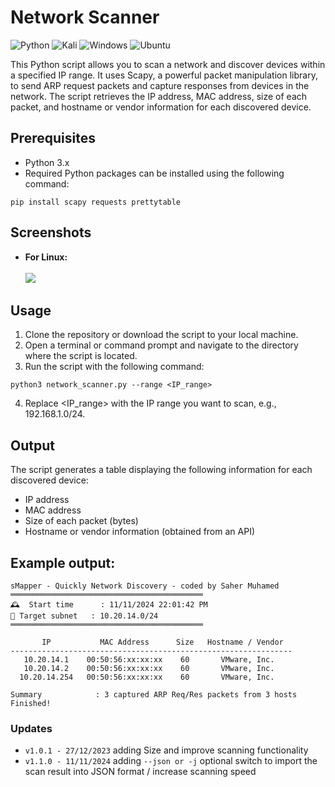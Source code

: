 # Network Scanner

![Python](https://img.shields.io/badge/python-3670A0?style=for-the-badge&logo=python&logoColor=ffdd54)  ![Kali](https://img.shields.io/badge/Kali-268BEE?style=for-the-badge&logo=kalilinux&logoColor=white)  ![Windows](https://img.shields.io/badge/Windows-0078D4.svg?style=for-the-badge&logo=Windows&logoColor=white)  ![Ubuntu](https://img.shields.io/badge/Ubuntu-E95420?style=for-the-badge&logo=ubuntu&logoColor=white)

This Python script allows you to scan a network and discover devices within a specified IP range. It uses Scapy, a powerful packet manipulation library, to send ARP request packets and capture responses from devices in the network. The script retrieves the IP address, MAC address, size of each packet, and hostname or vendor information for each discovered device.

## Prerequisites
- Python 3.x
- Required Python packages can be installed using the following command:
```commandline
pip install scapy requests prettytable
```

## Screenshots
- **For Linux:**<br><br>
![](https://github.com/SaherMuhamed/network-scanner-tool/blob/master/screenshots/Screenshot%202024-11-11-linux.png)

## Usage
1. Clone the repository or download the script to your local machine.
2. Open a terminal or command prompt and navigate to the directory where the script is located.
3. Run the script with the following command:
```commandline
python3 network_scanner.py --range <IP_range>
```
4. Replace <IP_range> with the IP range you want to scan, e.g., 192.168.1.0/24.

## Output
The script generates a table displaying the following information for each discovered device:

- IP address
- MAC address
- Size of each packet (bytes)
- Hostname or vendor information (obtained from an API)

## Example output:

```text
sMapper - Quickly Network Discovery - coded by Saher Muhamed
═══════════════════════════════════════════
🕰️  Start time      : 11/11/2024 22:01:42 PM
🎯 Target subnet   : 10.20.14.0/24
═══════════════════════════════════════════

       IP           MAC Address      Size   Hostname / Vendor  
---------------------------------------------------------------
   10.20.14.1    00:50:56:xx:xx:xx    60       VMware, Inc.    
   10.20.14.2    00:50:56:xx:xx:xx    60       VMware, Inc.    
  10.20.14.254   00:50:56:xx:xx:xx    60       VMware, Inc.    

Summary            : 3 captured ARP Req/Res packets from 3 hosts 
Finished!
```
### Updates
- `v1.0.1 - 27/12/2023` adding Size and improve scanning functionality
- `v1.1.0 - 11/11/2024` adding `--json or -j` optional switch to import the scan result into JSON format / increase scanning speed
